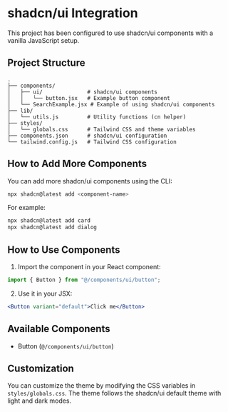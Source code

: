 # shadcn/ui Integration

This project has been configured to use shadcn/ui components with a vanilla JavaScript setup.

## Project Structure

```
.
├── components/
│   ├── ui/              # shadcn/ui components
│   │   └── button.jsx   # Example button component
│   └── SearchExample.jsx # Example of using shadcn/ui components
├── lib/
│   └── utils.js         # Utility functions (cn helper)
├── styles/
│   └── globals.css      # Tailwind CSS and theme variables
├── components.json      # shadcn/ui configuration
└── tailwind.config.js   # Tailwind CSS configuration
```

## How to Add More Components

You can add more shadcn/ui components using the CLI:

```bash
npx shadcn@latest add <component-name>
```

For example:
```bash
npx shadcn@latest add card
npx shadcn@latest add dialog
```

## How to Use Components

1. Import the component in your React component:
```jsx
import { Button } from "@/components/ui/button";
```

2. Use it in your JSX:
```jsx
<Button variant="default">Click me</Button>
```

## Available Components

- Button (`@/components/ui/button`)

## Customization

You can customize the theme by modifying the CSS variables in `styles/globals.css`.
The theme follows the shadcn/ui default theme with light and dark modes.